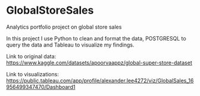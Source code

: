 # GlobalStoreSales
Analytics portfolio project on global store sales

In this project I use Python to clean and format the data, POSTGRESQL to query the data and Tableau to visualize my findings.

Link to original data: https://www.kaggle.com/datasets/apoorvaappz/global-super-store-dataset

Link to visualizations: https://public.tableau.com/app/profile/alexander.lee4272/viz/GlobalSales_16956499347470/Dashboard1
